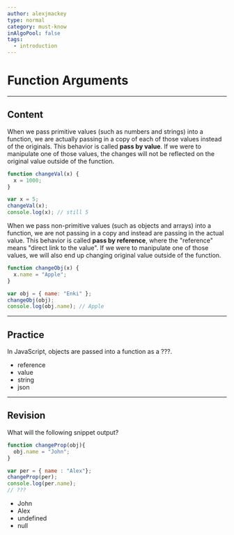 ```yaml
---
author: alexjmackey
type: normal
category: must-know
inAlgoPool: false
tags:
  - introduction
---
```


# Function Arguments


---

## Content

When we pass primitive values (such as numbers and strings) into a function, we are actually passing in a copy of each of those values instead of the originals. This behavior is called **pass by value**. If we were to manipulate one of those values, the changes will not be reflected on the original value outside of the function.

```js
function changeVal(x) {
  x = 1000;
}

var x = 5;
changeVal(x);
console.log(x); // still 5
```

When we pass non-primitive values (such as objects and arrays) into a function, we are not passing in a copy and instead are passing in the actual value. This behavior is called **pass by reference**, where the "reference" means "direct link to the value". If we were to manipulate one of those values, we will also end up changing original value outside of the function. 

```js
function changeObj(x) {
  x.name = "Apple";
}

var obj = { name: "Enki" };
changeObj(obj);
console.log(obj.name); // Apple
```


---

## Practice

In JavaScript, objects are passed into a function as a ???.

* reference
* value
* string
* json


---

## Revision

What will the following snippet output?

```js
function changeProp(obj){
  obj.name = "John";
}

var per = { name : "Alex"};
changeProp(per);
console.log(per.name);
// ???
```

* John
* Alex
* undefined
* null
